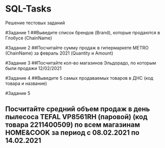# SQL-Tasks
Решение тестовых заданий

#Задание 1 
##Выведите список брендов (Brand), которые продаются в Глобусе (ChainName)

#Задание 2 
##Посчитайте сумму продаж в гипермаркете METRO (ChainName) за февраль 2021 (Quantity и Amount)	

#Задание 3
##Посчитайте кол-во магазинов Эльдорадо, по которым были продажи 12/02/2021

#Задание 4
##Выведите 5 самых продаваемых товаров в ДНС (код товара и название)

#Задание 5
## Посчитайте средний объем продаж в день пылесоса TEFAL VP8561RH (паровой) (код товара 2211400509) по всем магазинам HOME&COOK за период с 08.02.2021 по 14.02.2021
